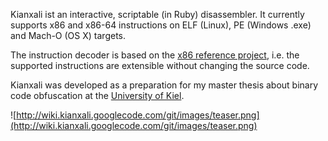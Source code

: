 Kianxali ist an interactive, scriptable (in Ruby) disassembler. It currently supports x86 and x86-64 instructions on ELF (Linux), PE (Windows .exe) and Mach-O (OS X) targets.

The instruction decoder is based on the [x86 reference project](http://ref.x86asm.net/), i.e. the supported instructions are extensible without changing the source code.

Kianxali was developed as a preparation for my master thesis about binary code obfuscation at the [University of Kiel](http://www.uni-kiel.de).

![http://wiki.kianxali.googlecode.com/git/images/teaser.png](http://wiki.kianxali.googlecode.com/git/images/teaser.png)